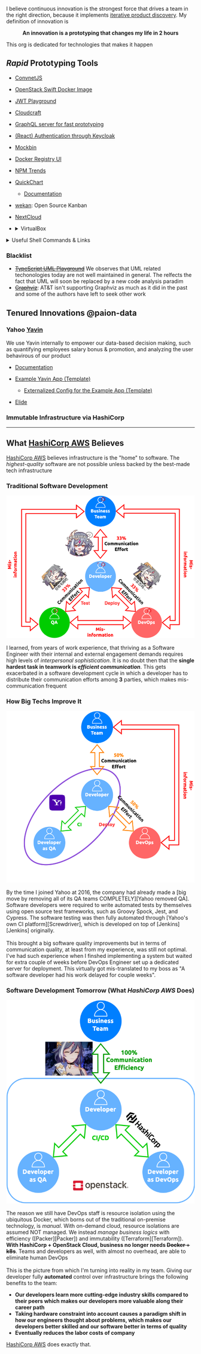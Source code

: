 I believe continuous innovation is the strongest force that drives a team in the right direction, because it implements [iterative product discovery](https://www.amazon.com/INSPIRED-Create-Tech-Products-Customers/dp/1119387507). My definition of innovation is

<p align="center">
<b>An innovation is a prototyping that changes my life in 2 hours</b>
</p>

This org is dedicated for technologies that makes it happen

_Rapid_ Prototyping Tools
-------------------------

- [ConvnetJS](http://cs.stanford.edu/people/karpathy/convnetjs/demo/classify2d.html)
- [OpenStack Swift Docker Image](https://github.com/stealth-tech-startup/docker-swift-onlyone)
- [JWT Playground](https://jwt.io/)
- [Cloudcraft](https://www.cloudcraft.co/)
- [GraphQL server for fast prototyping](https://github.com/stealth-tech-startup/json-graphql-server)
- [(React) Authentication through Keycloak](https://github.com/stealth-tech-startup/react-keycloak-authentication)
- [Mockbin](https://github.com/stealth-tech-startup/mockbin)
- [Docker Registry UI](https://github.com/stealth-tech-startup/docker-registry-ui)
- [NPM Trends](https://github.com/stealth-tech-startup/npm-trends)
- [QuickChart](https://github.com/stealth-tech-startup/quickchart)

  - [Documentation](https://stealth-tech-startup.github.io/quickchart-docs/)

- [wekan](https://github.com/wekan/wekan): Open Source Kanban
- [NextCloud](https://nextcloud.com/)
- <details><summary>VirtualBox</summary>

  - Start VM from command line

    ```bash
    VBoxManage startvm <vm_name> --type headless
    ```

  - Stop virtual machine

    ```bash
    VBoxManage controlvm <vm_name> poweroff
    ```

  - [SSH into a virtual machine](https://www.cyberciti.biz/faq/ubuntu-linux-install-openssh-server/)
 
    1. To open guest machine network settings to make sure it's attached to NAT
   
       ![](https://averagelinuxuser.com/assets/images/posts/2022-05-21-ssh-into-virtualbox/Virtualbox-NAT.jpg)

    2. Then go to _Advanced_ -> **_Port Forwarding_** and add these settings:

       - The IP fields can be left empty.
       - Name: ssh (or whatever you like)
       - Protocol: TCP
       - Host Port: 2222 (or any other port you like)
       - Gust port: 22

       ![](https://averagelinuxuser.com/assets/images/posts/2022-05-21-ssh-into-virtualbox/Virtualbox-port-forwarding.jpg)

    3. Reboot host machine and ssh by `ssh -p 2222 virtualbox-user-name@localhost`
 
  </details>

<details><summary>Useful Shell Commands & Links</summary>

### Data Cleansing

- Filtering out lines **shorter** than 30 characters
  
  ```bash
  grep -E '^.{30,}$' input.txt > output.txt
  ```
  
- Removing blank lines

  ```bash
  grep -v '^$' input.txt > output.txt
  ```
  
- Removing Duplicate Lines

  ```bash
  sort {file-name} | uniq
  ```
  
- Sorting Strings and Ordering by Duplicate Counts

  ```bash
  cat data.txt | sort | uniq -c | sort -n
  ```

- Listing Files Sorted by the Number of Lines

  ```bash
  find /group/book/four/word/ -type f -exec wc -l {} + | sort -rn
  ```

- Replacing character with another

  ```bash
  cat data-file | tr char-to-be-replaced new-char
  ```
  
- Lowercasing a File

  ```bash
  tr A-Z a-z < input
  ```

- [Filtering Rows Based on Number of Columns](http://www.theunixschool.com/2012/06/awk-10-examples-to-group-data-in-csv-or.html)

  ```bash
  $ echo '0333 foo
  >  bar
  > 23243 qux' | awk 'NF==2{print}{}'
  0333 foo
  23243 qux
  ```
                    
- Reversing the Order of a List of Words

  ```bash
  echo $str | awk '{ for (i=NF; i>1; i--) printf("%s ",$i); print $1; }'
  ```
                    
- Add Numbers in a File, each Line Containing a Number

  ```bash
  cat file | awk '{ SUM += $1} END { print SUM }'
  ```
                    
- Extracting Substring Within Double Quotes

  ```bash
  $ echo "substring" | cut -d '"' -f2
  substring
  ```
                    
- Removing Anything After a Character(Inclusive)

  ```bash
  $ echo "substring + ?" | cut -f1 -d"+"
  substring
  ```
                    
- GroupBy a CSV File

  ```bash
  cut -d ',' -f 6,7 data.csv | tail -n +2 | awk -F, '{a[$1]+=$2;}END{for(i in a)print i", "a[i];}'
  ```

  - ``cut -d ',' -f first_column_idx,last_column_idx data.csv``: extract a subset of columns and rows from a CSV file
  - ``tail -n +2``: remove the header line(first line) in CSV file
  - ``awk -F, '{a[$1]+=$2;}END{for(i in a)print i", "a[i];}'``: find the sum of individual group records

  For example, suppose we have a data file of:

  ```csv
  Date,Fruit Purchased,Num Purchased
  2020-05-20,apple,10
  2020-05-21,orange,10
  2020-05-22,banana,5
  2020-05-23,apple,10
  2020-05-24,orange,5
  2020-05-25,banana,10
  ```

  Running ``cut -d ',' -f 2,3 data.csv | tail -n +2 | awk -F, '{a[$1]+=$2;}END{for(i in a)print i", "a[i];}'`` gives:

  ```
  apple, 20
  banana, 15
  orange, 15
  ```

### Data Sourcing
  
- [Converting PDF to text](https://www.pdf2go.com/pdf-to-text) 
- Converting PDF to Images

  ```bash
  pdftoppm -rx 300 -ry 300 -png file.pdf prefix # 300 specifies resolution
  ```
  
- Convert .flv to .mp4: [Handbrake](https://handbrake.fr) converts FLV into anything. The process is fairly straightforward:

  1. Start Handbrake.
  2. Click the **Source** button at the top.
  3. Locate and choose the FLV file.
  4. Choose an appropriate preset or configure the **Video** and **Audio** tabs manually.
  5. Click the **Start** button.

</details>
  
### Blacklist
  
- ~~[TypeScript UML Playground](https://github.com/stealth-tech-startup/typescript-uml)~~ We observes that UML related techonologies today are not well maintained in general. The relfects the fact that UML will soon be replaced by a new code analysis paradim 
- ~~[Graphviz](https://softwarerecs.stackexchange.com/q/40)~~: AT&T isn't supporting Graphviz as much as it did in the past and some of the authors have left to seek other work

Tenured Innovations @paion-data
-------------------------------

### Yahoo [Yavin](https://github.com/stealth-tech-startup/framework)

We use Yavin internally to empower our data-based decision making, such as quantifying employees salary bonus & promotion, and analyzing the user behavirous of our product

- [Documentation](https://stealth-tech-startup.github.io/yavin-docs/)
- [Example Yavin App (Template)](https://github.com/stealth-tech-startup/yavin-app)

  - [Externalized Config for the Example App (Template)](https://github.com/stealth-tech-startup/yavin-demo-config)

- [Elide](https://stealth-tech-startup.github.io/elide-doc/)

### Immutable Infrastructure via HashiCorp
------------------------------------------

What [HashiCorp AWS][HashiCorp AWS]  Believes
---------------------------------------------

[HashiCorp AWS][HashiCorp AWS] believes infrastructure is the "home" to software. The _highest-quality_ software are not possible unless backed by
the best-made tech infrastructure

### Traditional Software Development

![Error loading traditional.png](https://github.com/QubitPi/QubitPi/blob/master/img/hashicorp-aws/traditional.png?raw=true)

I learned, from years of work experience, that thriving as a Software Engineer with their internal and external
engagement demands requires high levels of _interpersonal sophistication_. It is no doubt then that the **single
hardest task in teamwork is _efficient communication_**. This gets exacerbated in a software development cycle in which
a developer has to distribute their communication efforts among **3** parties, which makes mis-communication frequent

### How Big Techs Improve It

![Error loading yahoo.png](https://github.com/QubitPi/QubitPi/blob/master/img/hashicorp-aws/yahoo.png?raw=true)

By the time I joined Yahoo at 2016, the company had already made a
[big move by removing all of its QA teams COMPLETELY][Yahoo removed QA]. Software developers were required to write
automated tests by themselves using open source test frameworks, such as Groovy Spock, Jest, and Cypress. The software
testing was then fully automated through [Yahoo's own CI platform][Screwdriver], which is developed on top of
[Jenkins][Jenkins] originally.<br/><br/>This brought a big software quality improvements but in terms of communication
quality, at least from my experience, was still not optimal. I've had such experience when I finshed implementing a
system but waited for extra couple of weeks before DevOps Engineer set up a dedicated server for deployment. This
virtually got mis-translated to my boss as "A software developer had his work delayed for couple weeks".

### Software Development Tomorrow (What _HashiCorp AWS_ Does)

![Error loading new.png](https://github.com/QubitPi/QubitPi/blob/master/img/hashicorp-aws/new.png?raw=true)

The reason we still have DevOps staff is resource isolation using the ubiquitous Docker, which borns out of the
traditional on-premise technology, is _manual_. With on-demand cloud, resource isolations are assumed NOT managed. We
instead _manage business logics_ with efficiency ([Packer][Packer]) and immutability ([Terraform][Terraform]). **With
HashiCorp + OpenStack Cloud, business no longer needs ~~Docker + k8s~~**. Teams and developers as well, with almost no
overhead, are able to eliminate human DevOps<br/><br/>This is the picture from which I'm turning into reality in my
team. Giving our developer fully **automated** control over infrastructure brings the following benefits to the team:

- **Our developers learn more cutting-edge industry skills compared to their peers which makes our developers more
  valuable along their career path**
- **Taking hardware constraint into account causes a paradigm shift in how our engineers thought about problems, which
  makes our developers better skilled and our software better in terms of quality**
- **Eventually reduces the labor costs of company**

[HashiCorp AWS][HashiCorp AWS] does exactly that.

[HashiCorp AWS]: https://github.com/marketplace/actions/hashicorp-aws
